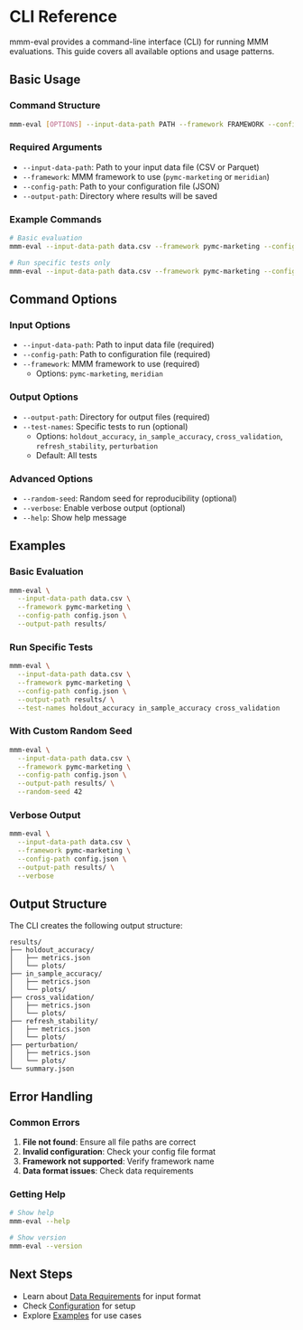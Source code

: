 # CLI Reference

mmm-eval provides a command-line interface (CLI) for running MMM evaluations. This guide covers all available options and usage patterns.

## Basic Usage

### Command Structure

```bash
mmm-eval [OPTIONS] --input-data-path PATH --framework FRAMEWORK --config-path PATH --output-path PATH
```

### Required Arguments

- `--input-data-path`: Path to your input data file (CSV or Parquet)
- `--framework`: MMM framework to use (`pymc-marketing` or `meridian`)
- `--config-path`: Path to your configuration file (JSON)
- `--output-path`: Directory where results will be saved

### Example Commands

```bash
# Basic evaluation
mmm-eval --input-data-path data.csv --framework pymc-marketing --config-path config.json --output-path results/

# Run specific tests only
mmm-eval --input-data-path data.csv --framework pymc-marketing --config-path config.json --output-path results/ --test-names holdout_accuracy in_sample_accuracy cross_validation
```

## Command Options

### Input Options

- `--input-data-path`: Path to input data file (required)
- `--config-path`: Path to configuration file (required)
- `--framework`: MMM framework to use (required)
  - Options: `pymc-marketing`, `meridian`

### Output Options

- `--output-path`: Directory for output files (required)
- `--test-names`: Specific tests to run (optional)
  - Options: `holdout_accuracy`, `in_sample_accuracy`, `cross_validation`, `refresh_stability`, `perturbation`
  - Default: All tests

### Advanced Options

- `--random-seed`: Random seed for reproducibility (optional)
- `--verbose`: Enable verbose output (optional)
- `--help`: Show help message

## Examples

### Basic Evaluation

```bash
mmm-eval \
  --input-data-path data.csv \
  --framework pymc-marketing \
  --config-path config.json \
  --output-path results/
```

### Run Specific Tests

```bash
mmm-eval \
  --input-data-path data.csv \
  --framework pymc-marketing \
  --config-path config.json \
  --output-path results/ \
  --test-names holdout_accuracy in_sample_accuracy cross_validation
```

### With Custom Random Seed

```bash
mmm-eval \
  --input-data-path data.csv \
  --framework pymc-marketing \
  --config-path config.json \
  --output-path results/ \
  --random-seed 42
```

### Verbose Output

```bash
mmm-eval \
  --input-data-path data.csv \
  --framework pymc-marketing \
  --config-path config.json \
  --output-path results/ \
  --verbose
```

## Output Structure

The CLI creates the following output structure:

```
results/
├── holdout_accuracy/
│   ├── metrics.json
│   └── plots/
├── in_sample_accuracy/
│   ├── metrics.json
│   └── plots/
├── cross_validation/
│   ├── metrics.json
│   └── plots/
├── refresh_stability/
│   ├── metrics.json
│   └── plots/
├── perturbation/
│   ├── metrics.json
│   └── plots/
└── summary.json
```

## Error Handling

### Common Errors

1. **File not found**: Ensure all file paths are correct
2. **Invalid configuration**: Check your config file format
3. **Framework not supported**: Verify framework name
4. **Data format issues**: Check data requirements

### Getting Help

```bash
# Show help
mmm-eval --help

# Show version
mmm-eval --version
```

## Next Steps

- Learn about [Data Requirements](../user-guide/data.md) for input format
- Check [Configuration](../getting-started/configuration.md) for setup
- Explore [Examples](../examples/basic-usage.md) for use cases 